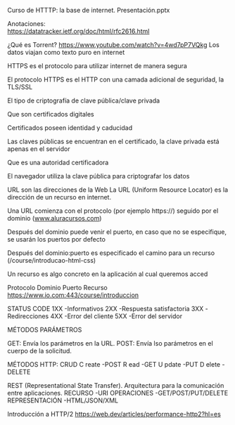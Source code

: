 Curso de HTTTP: la base de internet.
Presentación.pptx

Anotaciones:  
https://datatracker.ietf.org/doc/html/rfc2616.html

¿Qué es Torrent?
https://www.youtube.com/watch?v=4wd7pP7VQkg
Los datos viajan como texto puro en internet

HTTPS es el protocolo para utilizar internet de manera segura

El protocolo HTTPS es el HTTP con una camada adicional de seguridad, la TLS/SSL

El tipo de criptografía de clave pública/clave privada

Que son certificados digitales

Certificados poseen identidad y caducidad

Las claves públicas se encuentran en el certificado, la clave privada está apenas en el servidor

Que es una autoridad certificadora

El navegador utiliza la clave pública para criptografar los datos

URL son las direcciones de la Web
La URL (Uniform Resource Locator) es la dirección de un recurso en internet.

Una URL comienza con el protocolo (por ejemplo https://) seguido por el dominio (www.aluracursos.com)

Después del dominio puede venir el puerto, en caso que no se especifique, se usarán los puertos por defecto

Después del dominio:puerto es especificado el camino para un recurso (/course/introducao-html-css)

Un recurso es algo concreto en la aplicación al cual queremos acced

Protocolo Dominio Puerto Recurso
https://www.io.com:443/course/introduccion

STATUS CODE
1XX -Informativos
2XX -Respuesta satisfactoria
3XX -Redirecciones
4XX -Error del cliente
5XX -Error del servidor

MÉTODOS PARÁMETROS

GET: Envía los parámetros en la URL.
POST: Envía lso parámetros en el cuerpo de la solicitud.


MÉTODOS HTTP: CRUD
C reate -POST
R ead -GET
U pdate -PUT
D elete -DELETE

REST (Representational State Transfer).
Arquitectura para la comunicación entre aplicaciones.
RECURSO -URI
OPERACIONES -GET/POST/PUT/DELETE
REPRESENTACIÓN -HTML/JSON/XML

Introducción a HTTP/2 
https://web.dev/articles/performance-http2?hl=es
